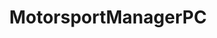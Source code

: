 ---
title: MotorsportManagerPC
crosslinks:
- formula1
- excgarated
- Blancpain
- motorsportsmanager
- titlegore
---